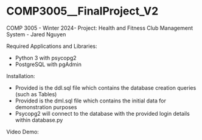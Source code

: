 # COMP3005__FinalProject_V2
COMP 3005 - Winter 2024- Project: Health and Fitness Club Management System - Jared Nguyen

Required Applications and Libraries:
- Python 3 with psycopg2 
- PostgreSQL with pgAdmin

Installation: 
- Provided is the ddl.sql file which contains the database creation queries (such as Tables)
- Provided is the dml.sql file which contains the initial data for demonstration purposes
- Psycopg2 will connect to the database with the provided login details within database.py

Video Demo: 
